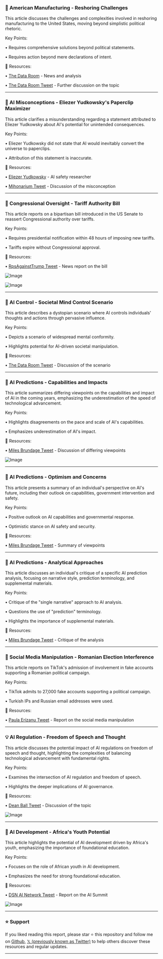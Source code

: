 ### 🤖 American Manufacturing - Reshoring Challenges

This article discusses the challenges and complexities involved in reshoring manufacturing to the United States, moving beyond simplistic political rhetoric.

Key Points:

•  Requires comprehensive solutions beyond political statements.

•  Requires action beyond mere declarations of intent.


🔗 Resources:

• [The Data Room](https://x.com/thedataroom) - News and analysis

• [The Data Room Tweet](https://x.com/thedataroom/status/1907927834414428407) - Further discussion on the topic


---
### 🤖 AI Misconceptions - Eliezer Yudkowsky's Paperclip Maximizer

This article clarifies a misunderstanding regarding a statement attributed to Eliezer Yudkowsky about AI's potential for unintended consequences.

Key Points:

•  Eliezer Yudkowsky did not state that AI would inevitably convert the universe to paperclips.

•  Attribution of this statement is inaccurate.


🔗 Resources:

• [Eliezer Yudkowsky](https://x.com/ESYudkowsky) - AI safety researcher

• [Mihonarium Tweet](https://x.com/Mihonarium/status/1907911771098120604) - Discussion of the misconception


---
### 🤖 Congressional Oversight - Tariff Authority Bill

This article reports on a bipartisan bill introduced in the US Senate to reassert Congressional authority over tariffs.

Key Points:

•  Requires presidential notification within 48 hours of imposing new tariffs.

•  Tariffs expire without Congressional approval.


🔗 Resources:

• [RpsAgainstTrump Tweet](https://x.com/RpsAgainstTrump/status/1907812463342661756) - News report on the bill

![Image](https://pbs.twimg.com/media/GnnpTEIWYAAEAS5?format=jpg&name=small)

![Image](https://pbs.twimg.com/media/GnnpTECWgAArtSs?format=jpg&name=small)


---
### 🤖 AI Control - Societal Mind Control Scenario

This article describes a dystopian scenario where AI controls individuals' thoughts and actions through pervasive influence.

Key Points:

•  Depicts a scenario of widespread mental conformity.

•  Highlights potential for AI-driven societal manipulation.


🔗 Resources:

• [The Data Room Tweet](https://x.com/thedataroom/status/1907925262941171976) - Discussion of the scenario


---
### 🤖 AI Predictions - Capabilities and Impacts

This article summarizes differing viewpoints on the capabilities and impact of AI in the coming years, emphasizing the underestimation of the speed of technological advancement.

Key Points:

•  Highlights disagreements on the pace and scale of AI's capabilities.

•  Emphasizes underestimation of AI's impact.


🔗 Resources:

• [Miles Brundage Tweet](https://x.com/Miles_Brundage/status/1907831714891583681) - Discussion of differing viewpoints

![Image](https://pbs.twimg.com/media/Gnn2EigaMAMFNQZ?format=jpg&name=small)


---
### 🤖 AI Predictions - Optimism and Concerns

This article presents a summary of an individual's perspective on AI's future, including their outlook on capabilities, government intervention and safety.

Key Points:

•  Positive outlook on AI capabilities and governmental response.

•  Optimistic stance on AI safety and security.


🔗 Resources:

• [Miles Brundage Tweet](https://x.com/Miles_Brundage/status/1907921862090436909) - Summary of viewpoints


---
### 🤖 AI Predictions - Analytical Approaches

This article discusses an individual's critique of a specific AI prediction analysis, focusing on narrative style, prediction terminology, and supplemental materials.

Key Points:

•  Critique of the "single narrative" approach to AI analysis.

•  Questions the use of "prediction" terminology.

•  Highlights the importance of supplemental materials.


🔗 Resources:

• [Miles Brundage Tweet](https://x.com/Miles_Brundage/status/1907921864418001012) - Critique of the analysis


---
### 🤖 Social Media Manipulation - Romanian Election Interference

This article reports on TikTok's admission of involvement in fake accounts supporting a Romanian political campaign.

Key Points:

•  TikTok admits to 27,000 fake accounts supporting a political campaign.

•  Turkish IPs and Russian email addresses were used.



🔗 Resources:

• [Paula Erízanu Tweet](https://x.com/paulaerizanu/status/1907407631074947466) - Report on the social media manipulation


---
### 💡 AI Regulation - Freedom of Speech and Thought

This article discusses the potential impact of AI regulations on freedom of speech and thought, highlighting the complexities of balancing technological advancement with fundamental rights.

Key Points:

•  Examines the intersection of AI regulation and freedom of speech.

•  Highlights the deeper implications of AI governance.


🔗 Resources:

• [Dean Ball Tweet](https://x.com/deanwball/status/1907874509824340427) - Discussion of the topic

![Image](https://pbs.twimg.com/media/Gnohv27bcAAolRN?format=jpg&name=small)


---
### 🚀 AI Development - Africa's Youth Potential

This article highlights the potential of AI development driven by Africa's youth, emphasizing the importance of foundational education.

Key Points:

•  Focuses on the role of African youth in AI development.

•  Emphasizes the need for strong foundational education.


🔗 Resources:

• [DSN AI Network Tweet](https://x.com/dsn_ai_network/status/1907794023328157881) - Report on the AI Summit

![Image](https://pbs.twimg.com/ext_tw_video_thumb/1907790387516735488/pu/img/MpprR14uECA5umMF.jpg)


---

### ⭐️ Support

If you liked reading this report, please star ⭐️ this repository and follow me on [Github](https://github.com/Drix10), [𝕏 (previously known as Twitter)](https://x.com/DRIX_10_) to help others discover these resources and regular updates.

---